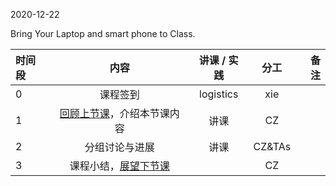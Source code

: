 2020-12-22

Bring Your Laptop and smart phone  to Class. 

| 时间段     |  内容       |   讲课 / 实践     |  分工  |  备注       |
| :---      |   :----:    |     :----:      |    :----:    |  ---:  |
|   0       |  课程签到     |  logistics   |     xie     |        |
|   1       |  [回顾上节课](../WW14/WW14-Plan.md)，介绍本节课内容     |  讲课    |     CZ     |        |
|   2       |  分组讨论与进展      |  讲课 |    CZ&TAs  |     |
|   3       |  课程小结，[展望下节课](../WW16/WW16-Plan.md)       |     |  CZ |   |



